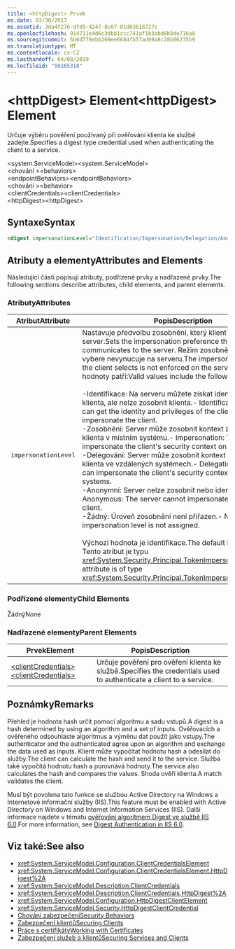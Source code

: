 ```yaml
---
title: <httpDigest> Prvek
ms.date: 03/30/2017
ms.assetid: 3da4f276-dfd9-4247-8c07-01d83618727c
ms.openlocfilehash: 914711e4d6c3dbb1ccc741af1b3abd6b8de716a8
ms.sourcegitcommit: 5b6d778ebb269ee6684fb57ad69a8c28b06235b9
ms.translationtype: MT
ms.contentlocale: cs-CZ
ms.lasthandoff: 04/08/2019
ms.locfileid: "59165318"
---
```

# <a name="httpdigest-element"></a><span data-ttu-id="7268f-102">\<httpDigest> Element</span><span class="sxs-lookup"><span data-stu-id="7268f-102">\<httpDigest> Element</span></span>
<span data-ttu-id="7268f-103">Určuje výběru pověření používaný při ověřování klienta ke službě zadejte.</span><span class="sxs-lookup"><span data-stu-id="7268f-103">Specifies a digest type credential used when authenticating the client to a service.</span></span>  
  
 <span data-ttu-id="7268f-104">\<system.ServiceModel></span><span class="sxs-lookup"><span data-stu-id="7268f-104">\<system.ServiceModel></span></span>  
<span data-ttu-id="7268f-105">\<chování ></span><span class="sxs-lookup"><span data-stu-id="7268f-105">\<behaviors></span></span>  
<span data-ttu-id="7268f-106">\<endpointBehaviors></span><span class="sxs-lookup"><span data-stu-id="7268f-106">\<endpointBehaviors></span></span>  
<span data-ttu-id="7268f-107">\<chování ></span><span class="sxs-lookup"><span data-stu-id="7268f-107">\<behavior></span></span>  
<span data-ttu-id="7268f-108">\<clientCredentials></span><span class="sxs-lookup"><span data-stu-id="7268f-108">\<clientCredentials></span></span>  
<span data-ttu-id="7268f-109">\<httpDigest></span><span class="sxs-lookup"><span data-stu-id="7268f-109">\<httpDigest></span></span>  
  
## <a name="syntax"></a><span data-ttu-id="7268f-110">Syntaxe</span><span class="sxs-lookup"><span data-stu-id="7268f-110">Syntax</span></span>  
  
```xml  
<digest impersonationLevel="Identification/Impersonation/Delegation/Anonymous/None" />
```  
  
## <a name="attributes-and-elements"></a><span data-ttu-id="7268f-111">Atributy a elementy</span><span class="sxs-lookup"><span data-stu-id="7268f-111">Attributes and Elements</span></span>  
 <span data-ttu-id="7268f-112">Následující části popisují atributy, podřízené prvky a nadřazené prvky.</span><span class="sxs-lookup"><span data-stu-id="7268f-112">The following sections describe attributes, child elements, and parent elements.</span></span>  
  
### <a name="attributes"></a><span data-ttu-id="7268f-113">Atributy</span><span class="sxs-lookup"><span data-stu-id="7268f-113">Attributes</span></span>  
  
|<span data-ttu-id="7268f-114">Atribut</span><span class="sxs-lookup"><span data-stu-id="7268f-114">Attribute</span></span>|<span data-ttu-id="7268f-115">Popis</span><span class="sxs-lookup"><span data-stu-id="7268f-115">Description</span></span>|  
|---------------|-----------------|  
|`impersonationLevel`|<span data-ttu-id="7268f-116">Nastavuje předvolbu zosobnění, který klient komunikuje na server.</span><span class="sxs-lookup"><span data-stu-id="7268f-116">Sets the impersonation preference that the client communicates to the server.</span></span> <span data-ttu-id="7268f-117">Režim zosobnění, který klient vybere nevynucuje na serveru.</span><span class="sxs-lookup"><span data-stu-id="7268f-117">The impersonation mode that the client selects is not enforced on the server.</span></span> <span data-ttu-id="7268f-118">Platné hodnoty patří:</span><span class="sxs-lookup"><span data-stu-id="7268f-118">Valid values include the following:</span></span><br /><br /> <span data-ttu-id="7268f-119">-Identifikace: Na serveru můžete získat identit a oprávnění klienta, ale nelze zosobnit klienta.</span><span class="sxs-lookup"><span data-stu-id="7268f-119">-   Identification: The server can get the identity and privileges of the client, but cannot impersonate the client.</span></span><br /><span data-ttu-id="7268f-120">-Zosobnění: Server může zosobnit kontext zabezpečení klienta v místním systému.</span><span class="sxs-lookup"><span data-stu-id="7268f-120">-   Impersonation: The server can impersonate the client's security context on the local system.</span></span><br /><span data-ttu-id="7268f-121">-Delegování: Server může zosobnit kontext zabezpečení klienta ve vzdálených systémech.</span><span class="sxs-lookup"><span data-stu-id="7268f-121">-   Delegation: The server can impersonate the client's security context on remote systems.</span></span><br /><span data-ttu-id="7268f-122">-Anonymní: Server nelze zosobnit nebo identifikaci klienta.</span><span class="sxs-lookup"><span data-stu-id="7268f-122">-   Anonymous: The server cannot impersonate or identify the client.</span></span><br /><span data-ttu-id="7268f-123">-Žádný: Úroveň zosobnění není přiřazen.</span><span class="sxs-lookup"><span data-stu-id="7268f-123">-   None: An impersonation level is not assigned.</span></span><br /><br /> <span data-ttu-id="7268f-124">Výchozí hodnota je identifikace.</span><span class="sxs-lookup"><span data-stu-id="7268f-124">The default is Identification.</span></span> <span data-ttu-id="7268f-125">Tento atribut je typu <xref:System.Security.Principal.TokenImpersonationLevel>.</span><span class="sxs-lookup"><span data-stu-id="7268f-125">This attribute is of type <xref:System.Security.Principal.TokenImpersonationLevel>.</span></span>|  
  
### <a name="child-elements"></a><span data-ttu-id="7268f-126">Podřízené elementy</span><span class="sxs-lookup"><span data-stu-id="7268f-126">Child Elements</span></span>  
 <span data-ttu-id="7268f-127">Žádný</span><span class="sxs-lookup"><span data-stu-id="7268f-127">None</span></span>  
  
### <a name="parent-elements"></a><span data-ttu-id="7268f-128">Nadřazené elementy</span><span class="sxs-lookup"><span data-stu-id="7268f-128">Parent Elements</span></span>  
  
|<span data-ttu-id="7268f-129">Prvek</span><span class="sxs-lookup"><span data-stu-id="7268f-129">Element</span></span>|<span data-ttu-id="7268f-130">Popis</span><span class="sxs-lookup"><span data-stu-id="7268f-130">Description</span></span>|  
|-------------|-----------------|  
|[<span data-ttu-id="7268f-131">\<clientCredentials></span><span class="sxs-lookup"><span data-stu-id="7268f-131">\<clientCredentials></span></span>](../../../../../docs/framework/configure-apps/file-schema/wcf/clientcredentials.md)|<span data-ttu-id="7268f-132">Určuje pověření pro ověření klienta ke službě.</span><span class="sxs-lookup"><span data-stu-id="7268f-132">Specifies the credentials used to authenticate a client to a service.</span></span>|  
  
## <a name="remarks"></a><span data-ttu-id="7268f-133">Poznámky</span><span class="sxs-lookup"><span data-stu-id="7268f-133">Remarks</span></span>  
 <span data-ttu-id="7268f-134">Přehled je hodnota hash určit pomocí algoritmu a sadu vstupů.</span><span class="sxs-lookup"><span data-stu-id="7268f-134">A digest is a hash determined by using an algorithm and a set of inputs.</span></span> <span data-ttu-id="7268f-135">Ověřovacích a ověřeného odsouhlaste algoritmus a výměnu dat použít jako vstupy.</span><span class="sxs-lookup"><span data-stu-id="7268f-135">The authenticator and the authenticated agree upon an algorithm and exchange the data used as inputs.</span></span> <span data-ttu-id="7268f-136">Klient může vypočítat hodnotu hash a odesílat do služby.</span><span class="sxs-lookup"><span data-stu-id="7268f-136">The client can calculate the hash and send it to the service.</span></span> <span data-ttu-id="7268f-137">Služba také vypočítá hodnotu hash a porovnává hodnoty.</span><span class="sxs-lookup"><span data-stu-id="7268f-137">The service also calculates the hash and compares the values.</span></span> <span data-ttu-id="7268f-138">Shoda ověří klienta.</span><span class="sxs-lookup"><span data-stu-id="7268f-138">A match validates the client.</span></span>  
  
 <span data-ttu-id="7268f-139">Musí být povolena tato funkce se službou Active Directory na Windows a Internetové informační služby (IIS).</span><span class="sxs-lookup"><span data-stu-id="7268f-139">This feature must be enabled with Active Directory on Windows and Internet Information Services (IIS).</span></span> <span data-ttu-id="7268f-140">Další informace najdete v tématu [ověřování algoritmem Digest ve službě IIS 6.0](https://go.microsoft.com/fwlink/?LinkId=88443).</span><span class="sxs-lookup"><span data-stu-id="7268f-140">For more information, see [Digest Authentication in IIS 6.0](https://go.microsoft.com/fwlink/?LinkId=88443).</span></span>  
  
## <a name="see-also"></a><span data-ttu-id="7268f-141">Viz také:</span><span class="sxs-lookup"><span data-stu-id="7268f-141">See also</span></span>

- <xref:System.ServiceModel.Configuration.ClientCredentialsElement>
- <xref:System.ServiceModel.Configuration.ClientCredentialsElement.HttpDigest%2A>
- <xref:System.ServiceModel.Description.ClientCredentials>
- <xref:System.ServiceModel.Description.ClientCredentials.HttpDigest%2A>
- <xref:System.ServiceModel.Configuration.HttpDigestClientElement>
- <xref:System.ServiceModel.Security.HttpDigestClientCredential>
- [<span data-ttu-id="7268f-142">Chování zabezpečení</span><span class="sxs-lookup"><span data-stu-id="7268f-142">Security Behaviors</span></span>](../../../../../docs/framework/wcf/feature-details/security-behaviors-in-wcf.md)
- [<span data-ttu-id="7268f-143">Zabezpečení klientů</span><span class="sxs-lookup"><span data-stu-id="7268f-143">Securing Clients</span></span>](../../../../../docs/framework/wcf/securing-clients.md)
- [<span data-ttu-id="7268f-144">Práce s certifikáty</span><span class="sxs-lookup"><span data-stu-id="7268f-144">Working with Certificates</span></span>](../../../../../docs/framework/wcf/feature-details/working-with-certificates.md)
- [<span data-ttu-id="7268f-145">Zabezpečení služeb a klientů</span><span class="sxs-lookup"><span data-stu-id="7268f-145">Securing Services and Clients</span></span>](../../../../../docs/framework/wcf/feature-details/securing-services-and-clients.md)
